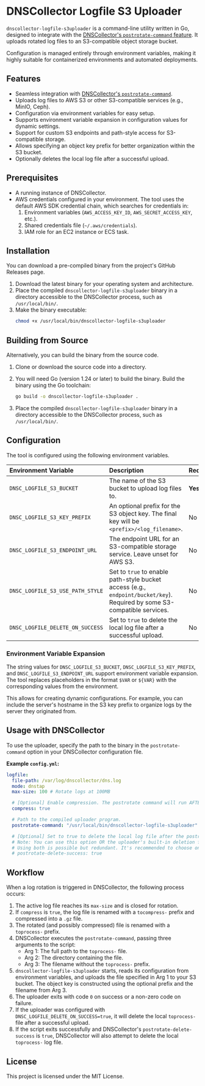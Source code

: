 # DNSCollector Logfile S3 Uploader

`dnscollector-logfile-s3uploader` is a command-line utility written in Go, designed to integrate with the [DNSCollector's `postrotate-command` feature](https://github.com/dmachard/DNS-collector/blob/main/docs/loggers/logger_file.md#postrotate-command). It uploads rotated log files to an S3-compatible object storage bucket.

Configuration is managed entirely through environment variables, making it highly suitable for containerized environments and automated deployments.

## Features

* Seamless integration with [DNSCollector's `postrotate-command`](https://github.com/dmachard/DNS-collector/blob/main/docs/loggers/logger_file.md#postrotate-command).
* Uploads log files to AWS S3 or other S3-compatible services (e.g., MinIO, Ceph).
* Configuration via environment variables for easy setup.
* Supports environment variable expansion in configuration values for dynamic settings.
* Support for custom S3 endpoints and path-style access for S3-compatible storage.
* Allows specifying an object key prefix for better organization within the S3 bucket.
* Optionally deletes the local log file after a successful upload.

## Prerequisites

* A running instance of DNSCollector.
* AWS credentials configured in your environment. The tool uses the default AWS SDK credential chain, which searches for credentials in:
    1.  Environment variables (`AWS_ACCESS_KEY_ID`, `AWS_SECRET_ACCESS_KEY`, etc.).
    2.  Shared credentials file (`~/.aws/credentials`).
    3.  IAM role for an EC2 instance or ECS task.

## Installation

You can download a pre-compiled binary from the project's GitHub Releases page.

1.  Download the latest binary for your operating system and architecture.
2.  Place the compiled `dnscollector-logfile-s3uploader` binary in a directory accessible to the DNSCollector process, such as `/usr/local/bin/`.
3.  Make the binary executable:
    ```sh
    chmod +x /usr/local/bin/dnscollector-logfile-s3uploader
    ```

## Building from Source

Alternatively, you can build the binary from the source code.

1.  Clone or download the source code into a directory.

2.  You will need Go (version 1.24 or later) to build the binary. Build the binary using the Go toolchain:

    ```sh
    go build -o dnscollector-logfile-s3uploader .
    ```

3.  Place the compiled `dnscollector-logfile-s3uploader` binary in a directory accessible to the DNSCollector process, such as `/usr/local/bin/`.

## Configuration

The tool is configured using the following environment variables.

| Environment Variable             | Description                                                                                                              | Required |
| :------------------------------- | :----------------------------------------------------------------------------------------------------------------------- | :------- |
| `DNSC_LOGFILE_S3_BUCKET`         | The name of the S3 bucket to upload log files to.                                                                        | **Yes**  |
| `DNSC_LOGFILE_S3_KEY_PREFIX`     | An optional prefix for the S3 object key. The final key will be `<prefix>/<log_filename>`.                               | No       |
| `DNSC_LOGFILE_S3_ENDPOINT_URL`   | The endpoint URL for an S3-compatible storage service. Leave unset for AWS S3.                                           | No       |
| `DNSC_LOGFILE_S3_USE_PATH_STYLE` | Set to `true` to enable path-style bucket access (e.g., `endpoint/bucket/key`). Required by some S3-compatible services. | No       |
| `DNSC_LOGFILE_DELETE_ON_SUCCESS` | Set to `true` to delete the local log file after a successful upload.                                                    | No       |

### Environment Variable Expansion

The string values for `DNSC_LOGFILE_S3_BUCKET`, `DNSC_LOGFILE_S3_KEY_PREFIX`, and `DNSC_LOGFILE_S3_ENDPOINT_URL` support environment variable expansion. The tool replaces placeholders in the format `$VAR` or `${VAR}` with the corresponding values from the environment.

This allows for creating dynamic configurations. For example, you can include the server's hostname in the S3 key prefix to organize logs by the server they originated from.

## Usage with DNSCollector

To use the uploader, specify the path to the binary in the `postrotate-command` option in your DNSCollector configuration file.

**Example `config.yml`:**

```yaml
logfile:
  file-path: /var/log/dnscollector/dns.log
  mode: dnstap
  max-size: 100 # Rotate logs at 100MB

  # [Optional] Enable compression. The postrotate command will run AFTER compression.
  compress: true

  # Path to the compiled uploader program.
  postrotate-command: "/usr/local/bin/dnscollector-logfile-s3uploader"

  # [Optional] Set to true to delete the local log file after the postrotate-command exits successfully.
  # Note: You can use this option OR the uploader's built-in deletion feature via DNSC_LOGFILE_DELETE_ON_SUCCESS.
  # Using both is possible but redundant. It's recommended to choose one method.
  # postrotate-delete-success: true
```

## Workflow

When a log rotation is triggered in DNSCollector, the following process occurs:

1.  The active log file reaches its `max-size` and is closed for rotation.
2.  If `compress` is `true`, the log file is renamed with a `tocompress-` prefix and compressed into a `.gz` file.
3.  The rotated (and possibly compressed) file is renamed with a `toprocess-` prefix.
4.  DNSCollector executes the `postrotate-command`, passing three arguments to the script:
    * Arg 1: The full path to the `toprocess-` file.
    * Arg 2: The directory containing the file.
    * Arg 3: The filename without the `toprocess-` prefix.
5.  `dnscollector-logfile-s3uploader` starts, reads its configuration from environment variables, and uploads the file specified in Arg 1 to your S3 bucket. The object key is constructed using the optional prefix and the filename from Arg 3.
6.  The uploader exits with code `0` on success or a non-zero code on failure.
7.  If the uploader was configured with `DNSC_LOGFILE_DELETE_ON_SUCCESS=true`, it will delete the local `toprocess-` file after a successful upload.
8.  If the script exits successfully and DNSCollector's `postrotate-delete-success` is `true`, DNSCollector will also attempt to delete the local `toprocess-` log file.

## License

This project is licensed under the MIT License.
